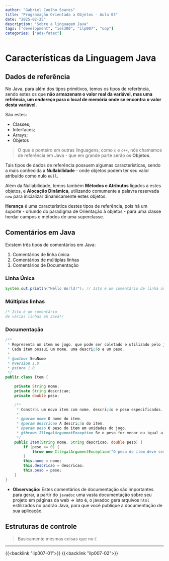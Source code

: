 ```yaml
---
author: "Gabriel Coelho Soares"
title: "Programação Orientada a Objetos - Aula 03"
date: "2025-02-25"
description: "Sobre a linguagem Java"
tags: ["development", "ies300", "ilp007", "oop"]
categories: ["ads-fatec"]
---
```

# Características da Linguagem Java

## Dados de referência

No Java, para além dos tipos primitivos, temos os tipos de
referência, sendo estes os que **não armazenam o valor real da
variável, mas uma refrência, um *endereço* para o local de memória
onde se encontra o valor desta variável.**

São estes:

- Classes;
- Interfaces;
- Arrays;
- Objetos

> O que é ponteiro em outras linguagens, como `c` e `c++`, nós chamamos
de referência em Java - que em grande parte serão os **Objetos**.

Tais tipos de dados de referência possuem algumas características,
sendo a mais conhecida a **Nullabilidade** - onde objetos podem
ter seu valor atribuído como nulo `null`.

Além da Nullabilidade, temos também **Métodos e Atributos** ligados
à estes objetos, e **Alocação Dinâmica**, utilizando comumente a
palavra reservada `new` para inicializar dinamicamente estes
objetos.

**Herança** é uma característica destes tipos de referência, pois
há um suporte - oriundo do paradigma de Orientação à objetos -
para uma classe herdar campos e métodos de uma superclasse.

## Comentários em Java

Existem três tipos de comentários em Java:

1. Comentários de linha única
2. Comentários de múltiplas linhas
3. Comentários de Documentação

### Linha Única

```java
System.out.println("Hello World!"); // Isto é um comentário de linha única
```

### Múltiplas linhas

```java
/* Isto é um comentário 
de várias linhas em Java*/
```

### Documentação

```java
/**
 * Representa um item no jogo, que pode ser coletado e utilizado pelo jogador.
 * Cada item possui um nome, uma descrição e um peso.
 *
 * @author SeuNome
 * @version 1.0
 * @since 1.0
 */
public class Item {

    private String nome;
    private String descricao;
    private double peso;

    /**
     * Constrói um novo item com nome, descrição e peso especificados.
     *
     * @param nome O nome do item.
     * @param descricao A descrição do item.
     * @param peso O peso do item em unidades do jogo.
     * @throws IllegalArgumentException Se o peso for menor ou igual a zero.
     */
    public Item(String nome, String descricao, double peso) {
        if (peso <= 0) {
            throw new IllegalArgumentException("O peso do item deve ser maior que zero.");
        }
        this.nome = nome;
        this.descricao = descricao;
        this.peso = peso;
    }
}
```

- **Observação:** Estes comentários de documentação são importantes para gerar,
a partir do `javadoc` uma vasta documentação sobre seu projeto em páginas
da web -> isto é, o javadoc gera arquivos `html` estilizados no padrão Java,
para que você publique a documentação de sua aplicação.

## Estruturas de controle

> Basicamente mesmas coisas que no `C`

----------

{{<backlink "ilp007-01">}}
{{<backlink "ilp007-02">}}
